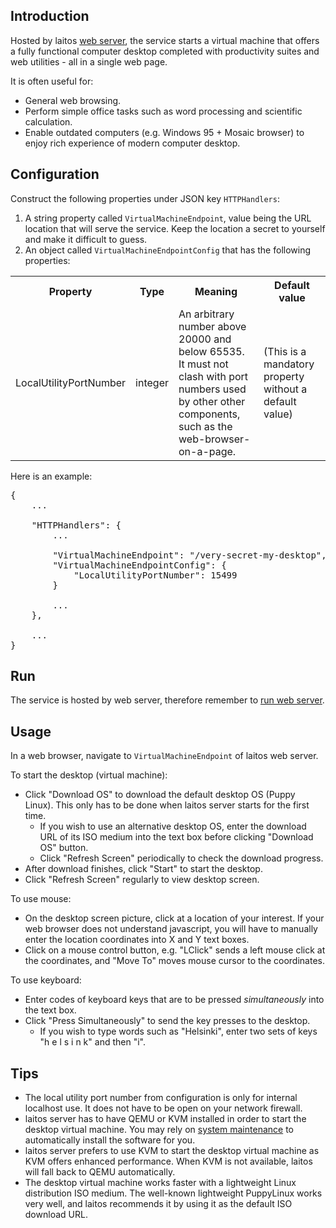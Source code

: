 ## Introduction
Hosted by laitos [web server](https://github.com/HouzuoGuo/laitos/wiki/%5BDaemon%5D-web-server), the service starts a virtual
machine that offers a fully functional computer desktop completed with productivity suites and web utilities - all in a single web page.

It is often useful for:
- General web browsing.
- Perform simple office tasks such as word processing and scientific calculation.
- Enable outdated computers (e.g. Windows 95 + Mosaic browser) to enjoy rich experience of modern computer desktop.

## Configuration
Construct the following properties under JSON key `HTTPHandlers`:
1. A string property called `VirtualMachineEndpoint`, value being the URL location that will serve the service. Keep the
   location a secret to yourself and make it difficult to guess.
2. An object called `VirtualMachineEndpointConfig` that has the following properties:
<table>
<tr>
    <th>Property</th>
    <th>Type</th>
    <th>Meaning</th>
    <th>Default value</th>
</tr>
<tr>
    <td>LocalUtilityPortNumber</td>
    <td>integer</td>
    <td>
        An arbitrary number above 20000 and below 65535.
        <br/>
        It must not clash with port numbers used by other other components, such as the web-browser-on-a-page.
    </td>
    <td>(This is a mandatory property without a default value)
</tr>
</table>

Here is an example:
<pre>
{
    ...

    "HTTPHandlers": {
        ...

        "VirtualMachineEndpoint": "/very-secret-my-desktop",
        "VirtualMachineEndpointConfig": {
            "LocalUtilityPortNumber": 15499
        }

        ...
    },

    ...
}
</pre>

## Run
The service is hosted by web server, therefore remember to [run web server](https://github.com/HouzuoGuo/laitos/wiki/%5BDaemon%5D-web-server#run).

## Usage
In a web browser, navigate to `VirtualMachineEndpoint` of laitos web server.

To start the desktop (virtual machine):
- Click "Download OS" to download the default desktop OS (Puppy Linux). This only has to be done when laitos server starts for the first time.
  * If you wish to use an alternative desktop OS, enter the download URL of its ISO medium into the text box before clicking "Download OS" button.
  * Click "Refresh Screen" periodically to check the download progress.
- After download finishes, click "Start" to start the desktop.
- Click "Refresh Screen" regularly to view desktop screen.

To use mouse:
- On the desktop screen picture, click at a location of your interest. If your web browser does not understand javascript, you will have to manually
  enter the location coordinates into X and Y text boxes.
- Click on a mouse control button, e.g. "LClick" sends a left mouse click at the coordinates, and "Move To" moves mouse cursor to the coordinates.

To use keyboard:
- Enter codes of keyboard keys that are to be pressed *simultaneously* into the text box.
- Click "Press Simultaneously" to send the key presses to the desktop.
  * If you wish to type words such as "Helsinki", enter two sets of keys "h e l s i n k" and then "i".

## Tips
- The local utility port number from configuration is only for internal localhost use. It does not have to be open on your network firewall.
- laitos server has to have QEMU or KVM installed in order to start the desktop virtual machine. You may rely on [system maintenance](https://github.com/HouzuoGuo/laitos/wiki/%5BDaemon%5D-system-maintenance)
  to automatically install the software for you.
- laitos server prefers to use KVM to start the desktop virtual machine as KVM offers enhanced performance. When KVM is not available, laitos
  will fall back to QEMU automatically.
- The desktop virtual machine works faster with a lightweight Linux distribution ISO medium. The well-known lightweight PuppyLinux works very well, and laitos recommends it by using it as the default ISO download URL.
